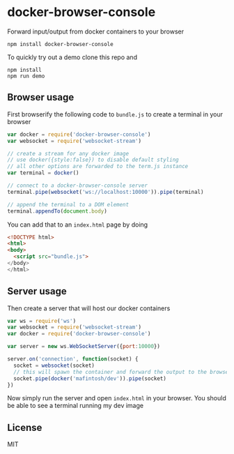 # docker-browser-console

Forward input/output from docker containers to your browser

```
npm install docker-browser-console
```

To quickly try out a demo clone this repo and

```
npm install
npm run demo
```

## Browser usage

First browserify the following code to `bundle.js` to create a terminal in your browser

``` js
var docker = require('docker-browser-console')
var websocket = require('websocket-stream')

// create a stream for any docker image
// use docker({style:false}) to disable default styling
// all other options are forwarded to the term.js instance
var terminal = docker()

// connect to a docker-browser-console server
terminal.pipe(websocket('ws://localhost:10000')).pipe(terminal)

// append the terminal to a DOM element
terminal.appendTo(document.body)
```

You can add that to an `index.html` page by doing

``` html
<!DOCTYPE html>
<html>
<body>
  <script src="bundle.js">
</body>
</html>
```

## Server usage

Then create a server that will host our docker containers

``` js
var ws = require('ws')
var websocket = require('websocket-stream')
var docker = require('docker-browser-console')

var server = new ws.WebSocketServer({port:10000})

server.on('connection', function(socket) {
  socket = websocket(socket)
  // this will spawn the container and forward the output to the browser
  socket.pipe(docker('mafintosh/dev')).pipe(socket)
})
```

Now simply run the server and open `index.html` in your browser.
You should be able to see a terminal running my dev image

## License

MIT